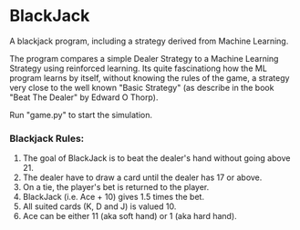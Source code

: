 # BlackJack
A blackjack program, including a strategy derived from Machine Learning.

The program compares a simple Dealer Strategy to a Machine Learning Strategy using reinforced learning. Its quite fascinationg how the ML program learns by itself, without knowing the rules of the game, a strategy very close to the well known "Basic Strategy" (as describe in the book "Beat The Dealer" by Edward O Thorp).

Run "game.py" to start the simulation.

### Blackjack Rules: ###
1. The goal of BlackJack is to beat the dealer's hand without going above 21.
2. The dealer have to draw a card until the dealer has 17 or above.
3. On a tie, the player's bet is returned to the player.
4. BlackJack (i.e. Ace + 10) gives 1.5 times the bet.
5. All suited cards (K, D and J) is valued 10.
6. Ace can be either 11 (aka soft hand) or 1 (aka hard hand).

